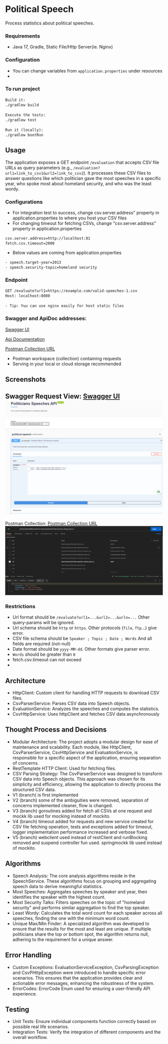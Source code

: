 # Political Speech
Process statistics about political speeches.
### Requirements
- Java 17, Gradle, Static File/Http Server(ie. Nginx)

### Configuration
- You can change variables from `application.properties` under resources
- 

### To run project
```
Build it:
./gradlew build

Execute the tests:
./gradlew test

Run it (locally):
./gradlew bootRun
```

## Usage
The application exposes a GET endpoint `/evaluation` that accepts CSV file URLs as query parameters (e.g., `/evaluation?url1=link_to_csv1&url2=link_to_csv2`). It processes these CSV files to answer questions like which politician gave the most speeches in a specific year, who spoke most about homeland security, and who was the least wordy.


###  Configurations
* For integration test to success, change csv.server.address" property in application.properties to where you host your CSV files
* For changing timeout for fetching CSVs, change "csv.server.address" property in application.properties
```
csv.server.address=http://localhost:81
fetch.csv.timeout=2000
```
* Below values are coming from application.properties
```
- speech.target-year=2013
- speech.security-topic=homeland security
```
### Endpoint
```
GET /evaluate?url1=https://example.com/valid-speeches-1.csv
Host: localhost:8080

- Tip: Yuu can use nginx easily for host static files
```
### Swagger and ApiDoc addresses:
[Swagger UI](http://localhost:8080/swagger-ui/index.html)

[Api Documentation](http://localhost:8080/v3/api-docs)

[Postman Collection URL](https://www.postman.com/bgunay1/workspace/public-workspace/request/1152813-947921c1-691a-4d43-b70a-3284e0d0ada5)

- Postman workspace (collection) containing requests 
- Serving in your local or cloud storage recommended

## Screenshots
Swagger Request View:
[Swagger UI](http://localhost:8080/swagger-ui/index.html)
![img_1.png](screenshots/img_postman.png)
- 
  Postman Collection:
  [Postman Collection URL](https://www.postman.com/bgunay1/workspace/public-workspace/request/1152813-947921c1-691a-4d43-b70a-3284e0d0ada5)
![img.png](screenshots/img.png)


### Restrictions
- Url format should be `/evaluate?url1=...&url2=...&urln=...` Other query-params will be ignored.
- Url schema should be `http` or `https`. Other protocols (`file`, `ftp`...) give error.
- CSV file schema should be `Speaker ; Topic ; Date ; Words` And all fields are required (not-null)
- Date format should be `yyyy-MM-dd`. Other formats give parser error.
- `Words` should be greater than `0`
- fetch.csv.timeout can not exceed
- 
## Architecture
* HttpClient: Custom client for handling HTTP requests to download CSV files.
* CsvParserService: Parses CSV data into Speech objects.
* EvaluationService: Analyzes the speeches and computes the statistics.
* CsvHttpService: Uses httpClient and fetches CSV data asynchronously


## Thought Process and Decisions
* Modular Architecture: The project adopts a modular design for ease of maintenance and scalability. Each module, like HttpClient, CsvParserService, CsvHttpService and EvaluationService, is responsible for a specific aspect of the application, ensuring separation of concerns.
* RestTemplate HTTP Client: Used for fetching files.
* CSV Parsing Strategy: The CsvParserService was designed to transform CSV data into Speech objects. This approach was chosen for its simplicity and efficiency, allowing the application to directly process the structured CSV data.
* V1 (branch) is first implemented
* V2 (branch) some of the ambiguities were removed, separation of concerns implemented cleaner, flow is changed.
* V3 (branch) goroutines added for fetch all CSVs at one request and mockk lib used for mocking instead of mockito.
* V4 (branch) timeout added for requests and new service created for CSV file fetching operation, tests and exceptions added for timeout, logger implementation performance increased 
and verbose fixed. 
* V5 (branch) webclient used instead of restClient and runBlocking removed and suspend controller fun used. springmockk lib used instead of mockito.

## Algorithms
* Speech Analysis: The core analysis algorithms reside in the SpeechService. These algorithms focus on grouping and aggregating speech data to derive meaningful statistics.
* Most Speeches: Aggregates speeches by speaker and year, then identifies the speaker with the highest count.
* Most Security Talks: Filters speeches on the topic of "homeland security" and performs similar aggregation to find the top speaker.
* Least Wordy: Calculates the total word count for each speaker across all speeches, finding the one with the minimum word count.
* Unique Max/Min Finder: A specialized algorithm was developed to ensure that the results for the most and least are unique. If multiple politicians share the top or bottom spot, the algorithm returns null, adhering to the requirement for a unique answer.

## Error Handling
* Custom Exceptions: EvaluationServiceException, CsvParsingException and CsvPHttpException were introduced to handle specific error scenarios. This ensures that the application provides clear and actionable error messages, enhancing the robustness of the system.
* ErrorCodes: ErrorCode Enum used for ensuring a user-friendly API experience.

## Testing
* Unit Tests: Ensure individual components function correctly based on possible real life scenarios.
* Integration Tests: Verify the integration of different components and the overall workflow.
